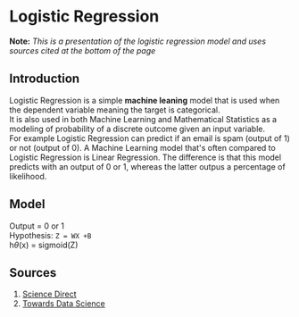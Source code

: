 # Logistic Regression

  **Note:** *This is a presentation of the logistic regression model and uses sources cited at the bottom of the page*

## Introduction

Logistic Regression is a simple **machine leaning** model that is used when the dependent variable meaning the target is categorical.<br> 
It is also used in both Machine Learning and Mathematical Statistics as a modeling of probability of a discrete outcome given an input variable.<br>
For example Logistic Regression can predict if an email is spam (output of 1) or not (output of 0). A Machine Learning model that's often compared to Logistic Regression is Linear Regression. The difference is that this model predicts with an output of 0 or 1, whereas the latter outpus a percentage of likelihood.

## Model

Output = 0 or 1<br>
Hypothesis: ``Z = WX +B``<br>
h$\theta$(x) = sigmoid(Z)<br>


## Sources

1. [Science Direct](https://www.sciencedirect.com/topics/computer-science/logistic-regression)
2. [Towards Data Science](https://towardsdatascience.com/logistic-regression-detailed-overview-46c4da4303bc)

